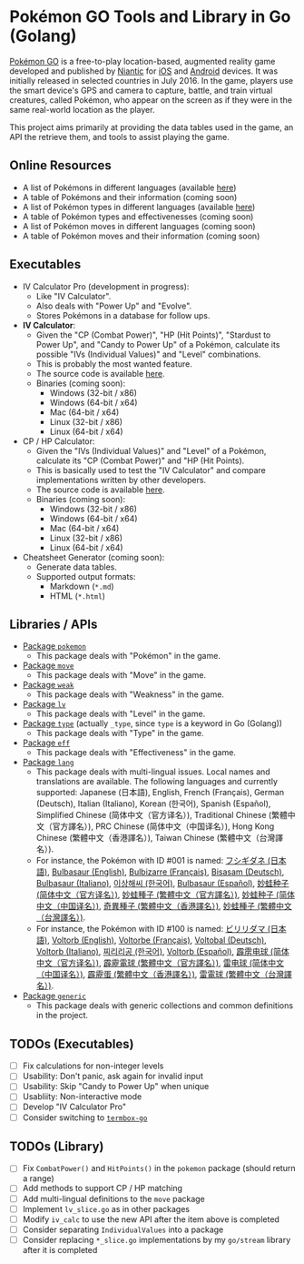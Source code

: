 # Pokémon GO Tools and Library in Go (Golang)

[Pokémon GO][pokemon-go] is a free-to-play location-based, augmented reality game developed and published by [Niantic][niantic] for [iOS][ios] and [Android][android] devices. It was initially released in selected countries in July 2016. In the game, players use the smart device's GPS and camera to capture, battle, and train virtual creatures, called Pokémon, who appear on the screen as if they were in the same real-world location as the player.

This project aims primarily at providing the data tables used in the game, an API the retrieve them, and tools to assist playing the game.

## Online Resources
- A list of Pokémons in different languages (available [here][pokemon])
- A table of Pokémons and their information (coming soon)
- A list of Pokémon types in different languages (available [here][type])
- A table of Pokémon types and effectivenesses (coming soon)
- A list of Pokémon moves in different languages (coming soon)
- A table of Pokémon moves and their information (coming soon)

## Executables
- IV Calculator Pro (development in progress):
  - Like "IV Calculator".
  - Also deals with "Power Up" and "Evolve".
  - Stores Pokémons in a database for follow ups.
- **IV Calculator**:
  - Given the "CP (Combat Power)", "HP (Hit Points)", "Stardust to Power Up", and "Candy to Power Up" of a Pokémon, calculate its possible "IVs (Individual Values)" and "Level" combinations.
  - This is probably the most wanted feature.
  - The source code is available [here][iv_calc].
  - Binaries (coming soon):
    - Windows (32-bit / x86)
    - Windows (64-bit / x64)
    - Mac (64-bit / x64)
    - Linux (32-bit / x86)
    - Linux (64-bit / x64)
- CP / HP Calculator:
  - Given the "IVs (Individual Values)" and "Level" of a Pokémon, calculate its "CP (Combat Power)" and "HP (Hit Points).
  - This is basically used to test the "IV Calculator" and compare implementations written by other developers.
  - The source code is available [here][cp_hp_calc].
  - Binaries (coming soon):
    - Windows (32-bit / x86)
    - Windows (64-bit / x64)
    - Mac (64-bit / x64)
    - Linux (32-bit / x86)
    - Linux (64-bit / x64)
- Cheatsheet Generator (coming soon):
  - Generate data tables.
  - Supported output formats:
    - Markdown (`*.md`)
    - HTML (`*.html`)

## Libraries / APIs
- [Package `pokemon`](pokemon/)
  - This package deals with "Pokémon" in the game.
- [Package `move`](move/)
  - This package deals with "Move" in the game.
- [Package `weak`](weak/)
  - This package deals with "Weakness" in the game.
- [Package `lv`](lv/)
  - This package deals with "Level" in the game.
- [Package `type`](type/) (actually `_type`, since `type` is a keyword in Go (Golang))
  - This package deals with "Type" in the game.
- [Package `eff`](eff/)
  - This package deals with "Effectiveness" in the game.
- [Package `lang`](lang/)
  - This package deals with multi-lingual issues. Local names and translations are available. The following languages and currently supported: Japanese (日本語), English, French (Français), German (Deutsch), Italian (Italiano), Korean (한국어), Spanish (Español), Simplified Chinese (简体中文（官方译名）), Traditional Chinese (繁體中文（官方譯名）), PRC Chinese (简体中文（中国译名）), Hong Kong Chinese (繁體中文（香港譯名）), Taiwan Chinese (繁體中文（台灣譯名）).
  - For instance, the Pokémon with ID #001 is named: [フシギダネ (日本語)](pokemon/internal/ja/pokemon.go#L8), [Bulbasaur (English)](pokemon/internal/en/pokemon.go#L8), [Bulbizarre (Français)](pokemon/internal/fr/pokemon.go#L8), [Bisasam (Deutsch)](pokemon/internal/de/pokemon.go#L8), [Bulbasaur (Italiano)](pokemon/internal/it/pokemon.go#L8), [이상해씨 (한국어)](pokemon/internal/ko/pokemon.go#L8), [Bulbasaur (Español)](pokemon/internal/es/pokemon.go#L8), [妙蛙种子 (简体中文（官方译名）)](pokemon/internal/zh-CHS/pokemon.go#L8), [妙蛙種子 (繁體中文（官方譯名）)](pokemon/internal/zh-CHT/pokemon.go#L8), [妙蛙种子 (简体中文（中国译名）)](pokemon/internal/zh-CN/pokemon.go#L8), [奇異種子 (繁體中文（香港譯名）)](pokemon/internal/zh-HK/pokemon.go#L8), [妙蛙種子 (繁體中文（台灣譯名）)](pokemon/internal/zh-TW/pokemon.go#L8).
  - For instance, the Pokémon with ID #100 is named: [ビリリダマ (日本語)](pokemon/internal/ja/pokemon.go#L107), [Voltorb (English)](pokemon/internal/en/pokemon.go#L107), [Voltorbe (Français)](pokemon/internal/fr/pokemon.go#L107), [Voltobal (Deutsch)](pokemon/internal/de/pokemon.go#L107), [Voltorb (Italiano)](pokemon/internal/it/pokemon.go#L107), [찌리리공 (한국어)](pokemon/internal/ko/pokemon.go#L107), [Voltorb (Español)](pokemon/internal/es/pokemon.go#L107), [霹雳电球 (简体中文（官方译名）)](pokemon/internal/zh-CHS/pokemon.go#L107), [霹靂電球 (繁體中文（官方譯名）)](pokemon/internal/zh-CHT/pokemon.go#L107), [雷电球 (简体中文（中国译名）)](pokemon/internal/zh-CN/pokemon.go#L107), [霹靂蛋 (繁體中文（香港譯名）)](pokemon/internal/zh-HK/pokemon.go#L107), [雷電球 (繁體中文（台灣譯名）)](pokemon/internal/zh-TW/pokemon.go#L107).
- [Package `generic`](generic/)
  - This package deals with generic collections and common definitions in the project.

## TODOs (Executables)
- [ ] Fix calculations for non-integer levels
- [ ] Usability: Don't panic, ask again for invalid input
- [ ] Usability: Skip "Candy to Power Up" when unique
- [ ] Usabliity: Non-interactive mode
- [ ] Develop "IV Calculator Pro"
- [ ] Consider switching to [`termbox-go`](https://github.com/nsf/termbox-go)

## TODOs (Library)
- [ ] Fix `CombatPower()` and `HitPoints()` in the `pokemon` package (should return a range)
- [ ] Add methods to support CP / HP matching
- [ ] Add multi-lingual definitions to the `move` package
- [ ] Implement `lv_slice.go` as in other packages
- [ ] Modify `iv_calc` to use the new API after the item above is completed
- [ ] Consider separating `IndividualValues` into a package
- [ ] Consider replacing `*_slice.go` implementations by my `go/stream` library after it is completed

[pokemon-go]: http://www.pokemongo.com/
[ios]: https://itunes.apple.com/app/pokemon-go/id1094591345
[android]: https://play.google.com/store/apps/details?id=com.nianticlabs.pokemongo
[niantic]: https://nianticlabs.com/
[cp_hp_calc]: cmd/cp_hp_calc/
[iv_calc]: cmd/iv_calc/
[pokemon]: pokemon/README.md
[type]: type/README.md
